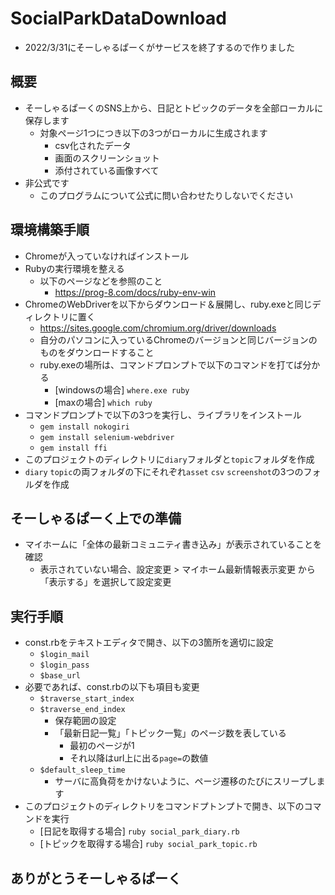 # SocialParkDataDownload
- 2022/3/31にそーしゃるぱーくがサービスを終了するので作りました

## 概要
- そーしゃるぱーくのSNS上から、日記とトピックのデータを全部ローカルに保存します
  - 対象ページ1つにつき以下の3つがローカルに生成されます
    - csv化されたデータ
    - 画面のスクリーンショット
    - 添付されている画像すべて
- 非公式です
  - このプログラムについて公式に問い合わせたりしないでください

## 環境構築手順
- Chromeが入っていなければインストール
- Rubyの実行環境を整える
  - 以下のページなどを参照のこと
    - https://prog-8.com/docs/ruby-env-win
- ChromeのWebDriverを以下からダウンロード＆展開し、ruby.exeと同じディレクトリに置く
  - https://sites.google.com/chromium.org/driver/downloads
  - 自分のパソコンに入っているChromeのバージョンと同じバージョンのものをダウンロードすること
  - ruby.exeの場所は、コマンドプロンプトで以下のコマンドを打てば分かる
    - [windowsの場合] `where.exe ruby`
    - [maxの場合] `which ruby`
- コマンドプロンプトで以下の3つを実行し、ライブラリをインストール
  - `gem install nokogiri`
  - `gem install selenium-webdriver`
  - `gem install ffi`
- このプロジェクトのディレクトリに`diary`フォルダと`topic`フォルダを作成
- `diary` `topic`の両フォルダの下にそれぞれ`asset` `csv` `screenshot`の3つのフォルダを作成

## そーしゃるぱーく上での準備
- マイホームに「全体の最新コミュニティ書き込み」が表示されていることを確認
  - 表示されていない場合、設定変更 > マイホーム最新情報表示変更 から「表示する」を選択して設定変更

## 実行手順
- const.rbをテキストエディタで開き、以下の3箇所を適切に設定
  - `$login_mail`
  - `$login_pass`
  - `$base_url`
- 必要であれば、const.rbの以下も項目も変更
  - `$traverse_start_index`
  - `$traverse_end_index`
    - 保存範囲の設定
    - 「最新日記一覧」「トピック一覧」のページ数を表している
      - 最初のページが1
      - それ以降はurl上に出る`page=`の数値
  - `$default_sleep_time`
    - サーバに高負荷をかけないように、ページ遷移のたびにスリープします
- このプロジェクトのディレクトリをコマンドプトンプトで開き、以下のコマンドを実行
  - [日記を取得する場合] `ruby social_park_diary.rb`
  - [トピックを取得する場合] `ruby social_park_topic.rb`

## ありがとうそーしゃるぱーく